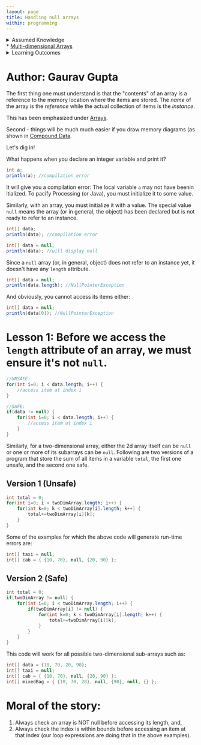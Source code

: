 ```yaml
---
layout: page
title: Handling null arrays
within: programming
---
```


<details class="prereq" markdown="1"><summary>Assumed Knowledge</summary>

  * <a href="compound_data">Compound Data</a>
</details>
  * <a href="multi_dimensional_arrays">Multi-dimensional Arrays</a>
</details>
<details class="outcomes" markdown="1"><summary>Learning Outcomes</summary>

  * Understand why and how to perform `null` checks on arrays.
</details>

# Author: Gaurav Gupta

The first thing one must understand is that the "contents" of an array is a reference to the memory location where the items are stored. The *name* of the array is the *reference* while the actual collection of items is the *instance*.

This has been emphasized under [Arrays](https://softwaretechnologymq.github.io/arrays).

Second - things will be much much easier if you draw memory diagrams (as shown in [Compound Data](https://softwaretechnologymq.github.io/compound_data).

Let's dig in!

What happens when you declare an integer variable and print it?

```java
int a;
println(a); //compilation error
```

It will give you a compilation error: The local variable `a` may not have beenin itialized. To pacify Processing (or Java), you must initialize it to some value. 

Similarly, with an array, you must initialize it with a value. The special value `null` means the array (or in general, the object) has been declared but is not ready to refer to an instance. 

```java
int[] data;
println(data); //compilation error
```

```java
int[] data = null;
println(data); //will display null
```

Since a `null` array (or, in general, object) does not refer to an instance yet, it doesn't have any `length` attribute.

```java
int[] data = null;
println(data.length); //NullPointerException
```

And obviously, you cannot access its items either:

```java
int[] data = null;
println(data[0]); //NullPointerException
```

# Lesson 1: Before we access the `length` attribute of an array, we must ensure it's not `null`.

```java
//UNSAFE:
for(int i=0; i < data.length; i++) {
	//access item at index i
}
```

```java
//SAFE:
if(data != null) {
	for(int i=0; i < data.length; i++) {
		//access item at index i
	}
}
```

Similarly, for a two-dimensional array, either the 2d array itself can be `null` or one or more of its subarrays can be `null`. Following are two versions of a program that store the sum of all items in a variable `total`, the first one unsafe, and the second one safe.

## Version 1 (Unsafe)

```java
int total = 0;
for(int i=0; i < twoDimArray.length; i++) {
	for(int k=0; k < twoDimArray[i].length; k++) {
		total+=twoDimArray[i][k];
	}
}
```

Some of the examples for which the above code will generate run-time errors are:

```java
int[] taxi = null;
int[] cab = { {10, 70}, null, {20, 90} };
```


## Version 2 (Safe)

```java
int total = 0;
if(twoDimArray != null) {
	for(int i=0; i < twoDimArray.length; i++) {
		if(twoDimArray[i] != null) {
			for(int k=0; k < twoDimArray[i].length; k++) {
				total+=twoDimArray[i][k];
			}
		}
	}
}
```

This code will work for all possible two-dimensional sub-arrays such as:


```java
int[] data = {10, 70, 20, 90};
int[] taxi = null;
int[] cab = { {10, 70}, null, {20, 90} };
int[] mixedBag = { {10, 70, 20}, null, {90}, null, {} };
```

# Moral of the story: 

1. Always check an array is NOT null before accessing its length, and, 
2. Always check the index is within bounds before accessing an item at that index (our loop expressions are doing that in the above examples).
